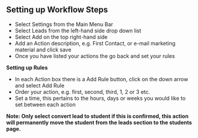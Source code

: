 ## **Setting up Workflow Steps**
-	Select Settings from the Main Menu Bar
-	Select Leads from the left-hand side drop down list
-	Select Add on the top right-hand side
-	Add an Action description, e.g. First Contact, or e-mail marketing material and click save
-	Once you have listed your actions the go back and set your rules

**Setting up Rules**

-	In each Action box there is a Add Rule button, click on the down arrow and select Add Rule
-	Order your action, e.g. first, second, third, 1, 2 or 3 etc. 
-	Set a time, this pertains to the hours, days or weeks you would like to set between each action

**Note: Only select convert lead to student if this is confirmed, this action will permanently move the student from the leads section to the students page.**
 


